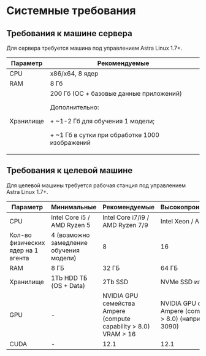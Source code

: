 # Системные требования


## Требования к машине сервера 

Для сервера требуется машина под управлением Astra Linux 1.7+. 


| Параметр         | Рекомендуемые                  |
| ---------------- | ------------------------------ | 
| CPU              | x86/x64, 8 ядер                |                  
| RAM              | 8 Гб                 |      
| Хранилище        |  200 Гб (ОС + базовые данные приложений) <p> Дополнительно:</p> <p> + ~1-2 Гб для обучения 1 модели; </p> <p> +  ~1 Гб в сутки при обработке 1000 изображений </p> |           




## Требования к целевой машине

Для целевой машины требуется рабочая станция под управлением Astra Linux 1.7+. 

| Параметр   | Минимальные        |  Рекомендуемые                     | Высокопроизводительные  |
| ---------- | ------------------ | ---------------------------------- | ----------------------- |
| CPU        | Intel Core i5 / AMD Ryzen 5 | Intel Core i7/i9 / AMD Ryzen 7/9 | Intel Xeon / AMD EPYC |
| Кол-во физических ядер на 1 агента | 4 (возможно замедление обучения модели) | 8 | 16          |
| RAM        | 8 ГБ               | 32 ГБ                              | 64 ГБ                   | 
| Хранилище  | 1Tb HDD ТБ (OS + Data) | 2Tb SSD                            | NVMe SSD или RAID       | 
| GPU        | - | NVIDIA GPU семейства Ampere (compute capability > 8.0) VRAM > 16 | NVIDIA GPU семейства Ampere (compute capability > 8.0) (например, RTX 3090) | 
| CUDA       | -                  | 12.1                               | 12.1                    | 

